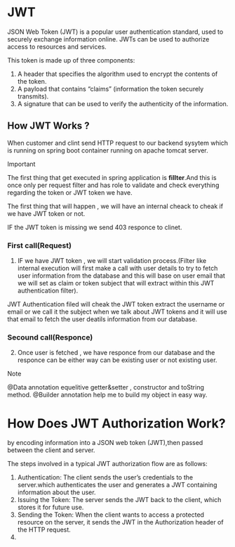 # JWT
JSON Web Token (JWT) is a popular user authentication standard, used to securely exchange information online. 
JWTs can be used to authorize access to resources and services.

This token is made up of three components:
1. A header that specifies the algorithm used to encrypt the contents of the token.
2. A payload that contains “claims” (information the token securely transmits).
3. A signature that can be used to verify the authenticity of the information.



## How JWT Works ?
<p>When customer and clint send HTTP request to our backend sysytem which is running on spring boot container running on apache tomcat server.

> [!IMPORTANT]
>The first thing that get executed in spring application is **fillter**.And this is once only per request filter and has role to validate and check everything regarding the token or JWT token we have.

The first thing that will happen , we will have an internal cheack to cheak if we have JWT token or not.

IF the JWT token is missing we send 403 responce to clinet.
### First call(Request)
1. IF we have JWT token , we will start validation process.(Filter like internal execution will first make a call with user details to try to fetch user information from the database and this will base on user email that we will set as claim or token subject that will extract within this JWT authentication filter).

 JWT Authentication filed will cheak the JWT token extract the username or email or we call it the subject when we talk about JWT tokens and it will use that email to fetch the user deatils information from our database.

### Secound call(Responce)
 2. Once user is fetched , we have responce from our database and the responce can be either way can be existing user or not existing user.

> [!NOTE]
> @Data annotation equelitive getter&setter , constructor and toString method.
> @Builder annotation help me to build my object in easy way.


# How Does JWT Authorization Work? 
 by encoding information into a JSON web token (JWT),then passed between the client and server.

 The steps involved in a typical JWT authorization flow are as follows:
 1. Authentication: The client sends the user’s credentials to the server.which authenticates the user and generates a JWT containing information about the user.
 2. Issuing the Token: The server sends the JWT back to the client, which stores it for future use.
 3. Sending the Token: When the client wants to access a protected resource on the server, it sends the JWT in the Authorization header of the HTTP request.
 4. 